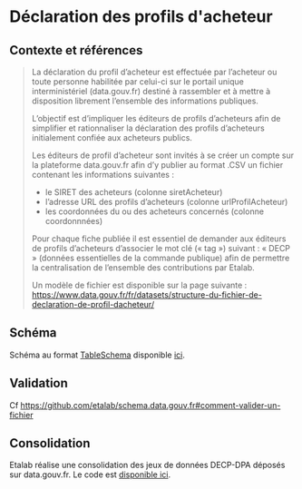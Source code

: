 # Déclaration des profils d'acheteur

## Contexte et références

> La déclaration du profil d’acheteur est effectuée par l’acheteur ou toute personne habilitée par celui-ci sur le portail unique interministériel (data.gouv.fr) destiné à rassembler et à mettre à disposition librement l’ensemble des informations publiques.
>
> L’objectif est d’impliquer les éditeurs de profils d’acheteurs afin de simplifier et rationnaliser la déclaration des profils d’acheteurs initialement confiée aux acheteurs publics.
>
> Les éditeurs de profil d’acheteur sont invités à se créer un compte sur la plateforme data.gouv.fr afin d’y publier au format .CSV un fichier contenant les informations suivantes :
>
> - le SIRET des acheteurs (colonne siretAcheteur)
> - l’adresse URL des profils d’acheteurs (colonne urlProfilAcheteur)
> - les coordonnées du ou des acheteurs concernés (colonne coordonnnées)
>
> Pour chaque fiche publiée il est essentiel de demander aux éditeurs de profils d’acheteurs d’associer le mot clé (« tag ») suivant : « DECP » (données essentielles de la commande publique) afin de permettre la centralisation de l’ensemble des contributions par Etalab.
>
> Un modèle de fichier est disponible sur la page suivante : https://www.data.gouv.fr/fr/datasets/structure-du-fichier-de-declaration-de-profil-dacheteur/

## Schéma

Schéma au format [TableSchema](https://frictionlessdata.io/specs/table-schema) disponible [ici](https://github.com/etalab/schema-decp-dpa/blob/master/schema.json).

## Validation

Cf https://github.com/etalab/schema.data.gouv.fr#comment-valider-un-fichier

## Consolidation

Etalab réalise une consolidation des jeux de données DECP-DPA déposés sur data.gouv.fr. Le code est [disponible ici](https://github.com/etalab/schema-decp-dpa/tree/master/aggregration).
